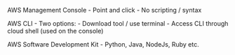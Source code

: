
AWS Management Console
    - Point and click
    - No scripting / syntax

AWS CLI
    - Two options:
        - Download tool / use terminal
        - Access CLI through cloud shell (used on the console)

AWS Software Development Kit
    - Python, Java, NodeJs, Ruby etc.